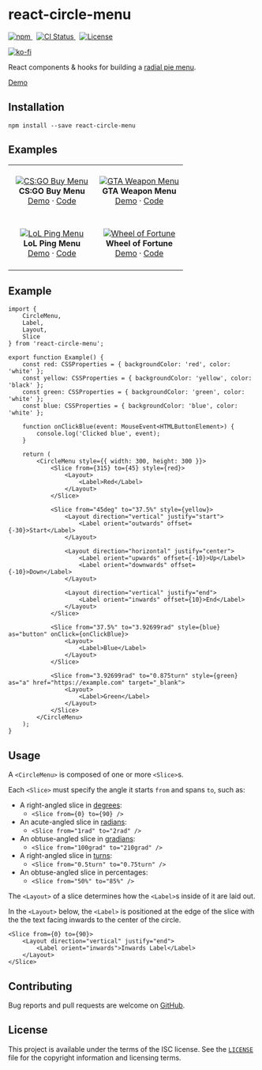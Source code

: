 # react-circle-menu

<p>
    <a href="https://www.npmjs.com/package/react-circle-menu" target="_blank" rel="noreferrer">
      <img alt="npm" src="https://img.shields.io/npm/v/react-circle-menu.svg" />
    </a>&nbsp;
    <a href="https://github.com/michaelbull/react-circle-menu/actions?query=workflow%3Aci" target="_blank" rel="noreferrer">
      <img alt="CI Status" src="https://github.com/michaelbull/react-circle-menu/workflows/ci/badge.svg" />
    </a>&nbsp;
    <a href="https://github.com/michaelbull/react-circle-menu/blob/master/LICENSE" target="_blank" rel="noreferrer">
      <img alt="License" src="https://img.shields.io/github/license/michaelbull/react-circle-menu.svg" />
    </a>
</p>
<p>
  <a href="https://ko-fi.com/R5R0CFMN6" target="_blank" rel="noreferrer">
    <img alt="ko-fi" src="https://ko-fi.com/img/githubbutton_sm.svg" />
  </a>
</p>

React components & hooks for building a [radial pie menu][wikipedia-pie-menu].

[Demo][storybook]

## Installation

```shell
npm install --save react-circle-menu
```

## Examples

<table>
  <tbody>
    <tr>
      <td align="center" width="50%">
        &nbsp;
        <br />
        <a href="https://michaelbull.github.io/react-circle-menu/?path=/story/examples--cs-go-buy-menu-story" target="_blank"><img src="https://github.com/michaelbull/react-circle-menu/assets/3253134/85928f64-30f3-41d5-939d-a7523e88540a" alt="CS:GO Buy Menu" /></a>
        <br />
        <strong>CS:GO Buy Menu</strong>
        <br />
        <a href="https://michaelbull.github.io/react-circle-menu/?path=/story/examples--cs-go-buy-menu-story" target="_blank">Demo</a>
        ·
        <a href="https://github.com/michaelbull/react-circle-menu/blob/master/stories/Examples/CsGoBuyMenu.stories.tsx" target="_blank">Code</a>
        <br />
        &nbsp;
      </td>
      <td align="center" width="50%">
        &nbsp;
        <br />
        <a href="https://michaelbull.github.io/react-circle-menu/?path=/story/examples--gta-weapon-menu-story" target="_blank"><img src="https://github.com/michaelbull/react-circle-menu/assets/3253134/3d45ef7c-2a75-4b66-891f-4bdb345844b6" alt="GTA Weapon Menu" /></a>
        <br />
        <strong>GTA Weapon Menu</strong>
        <br />
        <a href="https://michaelbull.github.io/react-circle-menu/?path=/story/examples--gta-weapon-menu-story" target="_blank">Demo</a>
        ·
        <a href="https://github.com/michaelbull/react-circle-menu/blob/master/stories/Examples/GtaWeaponMenu.stories.tsx" target="_blank">Code</a>
        <br />
        &nbsp;
      </td>
    </tr>
    <tr>
      <td align="center" width="50%">
        &nbsp;
        <br />
        <a href="https://michaelbull.github.io/react-circle-menu/?path=/story/examples--lo-l-ping-menu-story" target="_blank"><img src="https://github.com/michaelbull/react-circle-menu/assets/3253134/8099e467-db4d-421f-8440-68e8d9d5d919" alt="LoL Ping Menu" /></a>
        <br />
        <strong>LoL Ping Menu</strong>
        <br />
        <a href="https://michaelbull.github.io/react-circle-menu/?path=/story/examples--lo-l-ping-menu-story" target="_blank">Demo</a>
        ·
        <a href="https://github.com/michaelbull/react-circle-menu/blob/master/stories/Examples/LoLPingMenu.stories.tsx" target="_blank">Code</a>
        <br />
        &nbsp;
      </td>
      <td align="center" width="50%">
        &nbsp;
        <br />
        <a href="https://michaelbull.github.io/react-circle-menu/?path=/story/examples--wheel-of-fortune-story" target="_blank"><img src="https://github.com/michaelbull/react-circle-menu/assets/3253134/7a41021f-3666-4c2d-997c-61d7db65e909" alt="Wheel of Fortune" /></a>
        <br />
        <strong>Wheel of Fortune</strong>
        <br />
        <a href="https://michaelbull.github.io/react-circle-menu/?path=/story/examples--wheel-of-fortune-story" target="_blank">Demo</a>
        ·
        <a href="https://github.com/michaelbull/react-circle-menu/blob/master/stories/Examples/WheelOfFortune.stories.tsx" target="_blank">Code</a>
        <br />
        &nbsp;
      </td>
    </tr>
  </tbody>
</table>

## Example

```tsx
import {
    CircleMenu,
    Label,
    Layout,
    Slice
} from 'react-circle-menu';

export function Example() {
    const red: CSSProperties = { backgroundColor: 'red', color: 'white' };
    const yellow: CSSProperties = { backgroundColor: 'yellow', color: 'black' };
    const green: CSSProperties = { backgroundColor: 'green', color: 'white' };
    const blue: CSSProperties = { backgroundColor: 'blue', color: 'white' };

    function onClickBlue(event: MouseEvent<HTMLButtonElement>) {
        console.log('Clicked blue', event);
    }

    return (
        <CircleMenu style={{ width: 300, height: 300 }}>
            <Slice from={315} to={45} style={red}>
                <Layout>
                    <Label>Red</Label>
                </Layout>
            </Slice>

            <Slice from="45deg" to="37.5%" style={yellow}>
                <Layout direction="vertical" justify="start">
                    <Label orient="outwards" offset={-30}>Start</Label>
                </Layout>

                <Layout direction="horizontal" justify="center">
                    <Label orient="upwards" offset={-10}>Up</Label>
                    <Label orient="downwards" offset={-10}>Down</Label>
                </Layout>

                <Layout direction="vertical" justify="end">
                    <Label orient="inwards" offset={10}>End</Label>
                </Layout>
            </Slice>

            <Slice from="37.5%" to="3.92699rad" style={blue} as="button" onClick={onClickBlue}>
                <Layout>
                    <Label>Blue</Label>
                </Layout>
            </Slice>

            <Slice from="3.92699rad" to="0.875turn" style={green} as="a" href="https://example.com" target="_blank">
                <Layout>
                    <Label>Green</Label>
                </Layout>
            </Slice>
        </CircleMenu>
    );
}
```

## Usage

A `<CircleMenu>` is composed of one or more `<Slice>`s.

Each `<Slice>` must specify the angle it starts `from` and spans `to`, such as:

- A right-angled slice in [degrees][degree]:
  - `<Slice from={0} to={90} />`
- An acute-angled slice in [radians][radian]:
  - `<Slice from="1rad" to="2rad" />`
- An obtuse-angled slice in [gradians][gradian]:
  - `<Slice from="100grad" to="210grad" />`
- A right-angled slice in [turns][turn]:
  - `<Slice from="0.5turn" to="0.75turn" />`
- An obtuse-angled slice in percentages:
  - `<Slice from="50%" to="85%" />`

The `<Layout>` of a slice determines how the `<Label>`s inside of it are laid
out.

In the `<Layout>` below, the `<Label>` is positioned at the edge of the slice
with the the text facing inwards to the center of the circle.

```tsx
<Slice from={0} to={90}>
    <Layout direction="vertical" justify="end">
        <Label orient="inwards">Inwards Label</Label>
    </Layout>
</Slice>
```

## Contributing

Bug reports and pull requests are welcome on [GitHub][github].

## License

This project is available under the terms of the ISC license. See the
[`LICENSE`](LICENSE) file for the copyright information and licensing terms.

[npm]: https://www.npmjs.com/package/react-circle-menu
[github]: https://github.com/michaelbull/react-circle-menu
[storybook]: https://michaelbull.github.io/react-circle-menu/?path=/story/examples
[wikipedia-pie-menu]: https://en.wikipedia.org/wiki/Pie_menu
[degree]: https://en.wikipedia.org/wiki/Degree_(angle)
[radian]: https://en.wikipedia.org/wiki/Radian
[gradian]: https://en.wikipedia.org/wiki/Gradian
[turn]: https://en.wikipedia.org/wiki/Turn_(angle)
